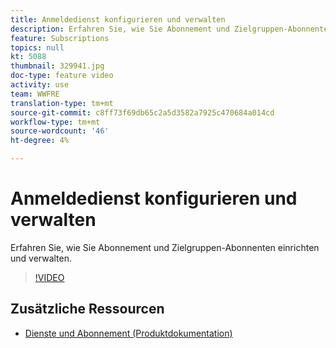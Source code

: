 ```yaml
---
title: Anmeldedienst konfigurieren und verwalten
description: Erfahren Sie, wie Sie Abonnement und Zielgruppen-Abonnenten einrichten und verwalten.
feature: Subscriptions
topics: null
kt: 5088
thumbnail: 329941.jpg
doc-type: feature video
activity: use
team: WWFRE
translation-type: tm+mt
source-git-commit: c8ff73f69db65c2a5d3582a7925c470684a014cd
workflow-type: tm+mt
source-wordcount: '46'
ht-degree: 4%

---
```



# Anmeldedienst konfigurieren und verwalten

Erfahren Sie, wie Sie Abonnement und Zielgruppen-Abonnenten einrichten und verwalten.

>[!VIDEO](https://video.tv.adobe.com/v/329941?quality=12)

## Zusätzliche Ressourcen

* [Dienste und Abonnement (Produktdokumentation)](https://experienceleague.adobe.com/docs/campaign-classic/using/sending-messages/subscriptions-and-referrals/about-services-and-subscriptions.html)

